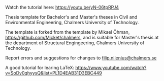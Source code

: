 Watch the tutorial here: https://youtu.be/yN-06tpRPJ4

Thesis template for Bachelor's and Master's theses in Civil and Environmental Engineering, Chalmers University of Technology.

The template is forked from the template by Mikael Öhman, https://github.com/Micket/chalmers, and is suitable for Master's thesis at the department of Structural Engingeering, Chalmers University of Technology.

Report errors and suggestions for changes to filip.nilenius@chalmers.se

A good tutorial for learing LaTeX: https://www.youtube.com/watch?v=SoDv0qhyysQ&list=PL1D4EAB31D3EBC449
